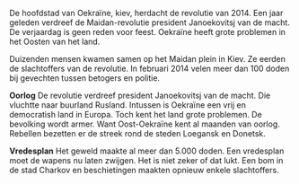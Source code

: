 De hoofdstad van Oekraïne, kiev, herdacht de revolutie van 2014.
Een jaar geleden verdreef de Maidan-revolutie president Janoekovitsj van de macht.
De verjaardag is geen reden voor feest. Oekraïne heeft grote problemen in het Oosten van het land.

Duizenden mensen kwamen samen op het Maidan plein in Kiev. Ze eerden de slachtoffers van de revolutie.
In februari 2014 velen meer dan 100 doden bij gevechten tussen betogers en politie.

__Oorlog__
De revolutie verdreef president Janoekovitsj van de macht. Die vluchtte naar buurland Rusland.
Intussen is Oekraïne een vrij en democratish land in Europa.
Toch kent het land grote problemen. De bevolking wordt armer. Want Oost-Oekraïne kent al maanden van oorlog.
Rebellen bezetten er de streek rond de steden Loegansk en Donetsk.

**Vredesplan**
Het geweld maakte al meer dan 5.000 doden. Een vredesplan moet de wapens nu laten zwijgen.
Het is niet zeker of dat lukt. Een bom in de stad Charkov en beschietingen maakten opnieuw enkele slachtoffers.

